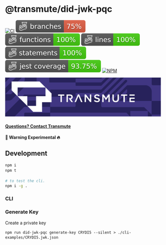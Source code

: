 # @transmute/did-jwk-pqc

[![CI](https://github.com/transmute-industries/did-jwk-pqc/actions/workflows/ci.yml/badge.svg)](https://github.com/transmute-industries/did-jwk-pqc/actions/workflows/ci.yml)
![Branches](./badges/coverage-branches.svg)
![Functions](./badges/coverage-functions.svg)
![Lines](./badges/coverage-lines.svg)
![Statements](./badges/coverage-statements.svg)
![Jest coverage](./badges/coverage-jest%20coverage.svg)
[![NPM](https://nodei.co/npm/@transmute/did-jwk-pqc.png?mini=true)](https://npmjs.org/package/@transmute/did-jwk-pqc)

<img src="./transmute-banner.png" />

#### [Questions? Contact Transmute](https://transmute.typeform.com/to/RshfIw?typeform-source=did-eqt)

#### 🚧 Warning Experimental 🔥

## Development

```bash
npm i
npm t

# to test the cli.
npm i -g .
```

### CLI

### Generate Key

Create a private key

```
npm run did-jwk-pqc generate-key CRYDI5 --silent > ./cli-examples/CRYDI5.jwk.json
```

<!--


### Generate Key For Operation

Create a private key

```
npm run did-jwk generate-for authenticity --silent > ./src/cli-examples/key.authenticity.json
npm run did-jwk generate-for privacy --silent > ./src/cli-examples/key.privacy.json
```

### Create DID

Create a DID.

```
npm run did-jwk create ./src/cli-examples/key.json --silent > ./src/cli-examples/id.json
npm run did-jwk create ./src/cli-examples/key.privacy.json --silent > ./src/cli-examples/id.encrypt.json
```

### Resolve DID

Resolve a DID

```
npm run did-jwk resolve `cat  ./src/cli-examples/id.json | jq '.id'` --silent > ./src/cli-examples/resolution.json
```

### Dereference DID

Dereference a DID.

```
npm run did-jwk dereference `cat  ./src/cli-examples/id.json | jq '.id'`#0 --silent > ./src/cli-examples/dereference.json
```

### Sign

Sign as a DID

```
npm run did-jwk sign ./src/cli-examples/key.json ./src/cli-examples/message.json --silent > ./src/cli-examples/message.signed.json
```

### Verify

Verify with a DID

```
npm run did-jwk verify ./src/cli-examples/message.signed.json --silent > ./src/cli-examples/message.verified.json
```

Verify and decode

```
npm run did-jwk verify ./src/cli-examples/message.signed.json  -- --decode
```

### Encrypt to a DID

Encrypt to a DID

```
npm run did-jwk encrypt `cat  ./src/cli-examples/id.encrypt.json | jq '.id'` ./src/cli-examples/message.json --silent > ./src/cli-examples/message.encrypted.json
```

### Encrypt with a Private Key

Decrypt with a private key

```
npm run did-jwk decrypt ./src/cli-examples/key.privacy.json ./src/cli-examples/message.encrypted.json --silent > ./src/cli-examples/message.decrypted.json
```

Decrypt and decode as text

```
npm run did-jwk decrypt ./src/cli-examples/key.privacy.json ./src/cli-examples/message.encrypted.json -- --decode
```

```bash
npm i @or13/did-jwk --save

# install cli globally
npm i -g @or13/did-jwk
```

## Use

### CLI

### Generate Key

```
did-jwk generate-key EdDSA
```

### Generate For Purpose

```
did-jwk generate-for authenticity
did-jwk generate-for privacy
```

### Sign & Verify

```
did-jwk generate-for authenticity > k0.json
echo '{"message": "hello"}' > m0.json
did-jwk sign ./k0.json ./m0.json > m0.signed.json
did-jwk verify ./m0.signed.json --decode
```

### Encrypt & Decrypt

```
did-jwk generate-for privacy > k1.json
echo '{"message": "hello"}' > m0.json
did-jwk create ./k1.json > recipient_id.json
did-jwk encrypt `cat  ./recipient_id.json | jq '.id'` ./m0.json > m0.encrypted.json
did-jwk decrypt ./k1.json ./m0.encrypted.json  --decode
```

-->
